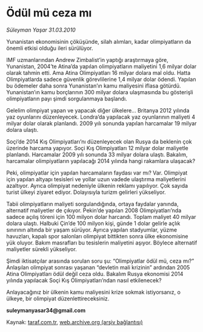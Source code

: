 # Ödül mü ceza mı

*Süleyman Yaşar 31.03.2010*

<div class="yazi"><p>Yunanistan ekonomisinin çöküşünde, silah alımları, kadar olimpiyatların da önemli etkisi olduğu ileri sürülüyor. </p>
<p>IMF uzmanlarından Andrew Zimbalist’in yaptığı araştırmaya göre, Yunanistan, 2004’te Atina’da yapılan olimpiyatların maliyetini 1,6 milyar dolar olarak tahmin etti. Ama Atina Olimpiyatları 16 milyar dolara mal oldu. Hatta Olimpiyatlarda sadece güvenlik görevlilerine 1,4 milyar dolar ödendi. Yapılan bu ödemeler daha sonra Yunanistan’ın kamu maliyesini iflasa götürdü. Yunanistan’ın kamu borçlarının 300 milyar dolara ulaşmasında bu gösterişli olimpiyatların payı şimdi sorgulanmaya başlandı.</p>
<p>Gelelim olimpiyat yapan ve yapacak diğer ülkelere... Britanya 2012 yılında yaz oyunlarını düzenleyecek. Londra’da yapılacak yaz oyunlarının maliyeti 4 milyar dolar olarak planlandı. 2009 yılı sonunda yapılan harcamalar 19 milyar dolara ulaştı.</p>
<p>Soçi’de 2014 Kış Olimpiyatları’nı düzenleyecek olan Rusya da beklenin çok üzerinde harcama yapıyor. Soçi Kış Olimpiyatları 12 milyar dolar maliyetle planlandı. Harcamalar 2009 yılı sonunda 33 milyar dolara ulaştı. Bakalım, harcamalar olimpiyatların yapılacağı 2014 yılında hangi rakamlara ulaşacak?</p>
<p>Peki, olimpiyatlar için yapılan harcamaların faydası var mı? Var. Olimpiyat için yapılan altyapı tesisleri ve yollar uzun vadede ulaştırma maliyetlerini azaltıyor. Ayrıca olimpiyat nedeniyle ülkenin reklamı yapılıyor. Çok sayıda turist ülkeyi ziyaret ediyor. Dolayısıyla turizm gelirleri yükseliyor. </p>
<p>Tabii olimpiyatların maliyeti sorgulandığında, ortaya faydalar yanında, alternatif maliyetler de çıkıyor. Pekin’de yapılan 2008 Olimpiyatları’nda sadece açılış töreni için 100 milyon dolar harcandı. Toplam maliyet 40 milyar dolara ulaştı. Halbuki Çin’de 100 milyon kişi, günde 1 dolar gelirle açlık sınırının altında bir yaşam sürüyor. Ayrıca yapılan stadyumlar, yüzme havuzları, kapalı spor salonları olimpiyat bittikten sonra ülke ekonomisine yük oluyor. Bakım masrafları bu tesislerin maliyetini aşıyor. Böylece alternatif maliyetler sürekli yükseliyor.</p>
<p>Şimdi iktisatçılar arasında sorulan soru şu: “Olimpiyatlar ödül mü, ceza mı?” Anlaşılan olimpiyat sonrası yaşanan “devletin mali krizinin” ardından 2005 Atina Olimpiyatları ödül değil ceza oldu. Bakalım Rusya ekonomisi 2014 yılında yapılacak Soçi Kış Olimpiyatları’ndan nasıl etkilenecek? </p>
<p>Anlayacağınız bir ülkenin kamu maliyesini krize sokmak istiyorsanız, o ülkeye, bir olimpiyat düzenlettireceksiniz.</p>
<p><b>suleymanyasar34@gmail.com</b></p></div>

Kaynak: [taraf.com.tr](http://www.taraf.com.tr:80/makale/10693.htm), [web.archive.org (arşiv bağlantısı)](http://web.archive.org/web/20100404073638/http://www.taraf.com.tr:80/makale/10693.htm)

